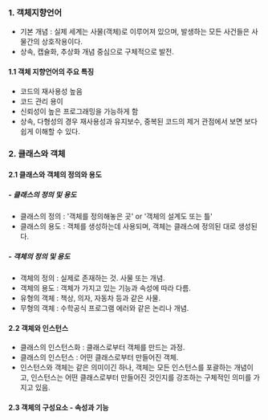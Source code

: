 ### 1. 객체지향언어
- 기본 개념 : 실제 세계는 사물(객체)로 이루어져 있으며, 발생하는 모든 사건들은 사물간의 상호작용이다.
- 상속, 캡슐화, 추상화 개념 중심으로 구체적으로 발전.

#### 1.1 객체 지향언어의 주요 특징
- 코드의 재사용성 높음
- 코드 관리 용이
- 신뢰성이 높은 프로그래밍을 가능하게 함
- 상속, 다형성의 경우 재사용성과 유지보수, 중복된 코드의 제거 관점에서 보면 보다 쉽게 이해할 수 있다.

### 2. 클래스와 객체

#### 2.1 클래스와 객체의 정의와 용도

##### - 클래스의 정의 및 용도
- 클래스의 정의 : '객체를 정의해놓은 곳' or '객체의 설계도 또는 틀'
- 클래스의 용도 : 객체를 생성하는데 사용되며, 객체는 클래스에 정의된 대로 생성된다.

##### - 객체의 정의 및 용도
- 객체의 정의 : 실제로 존재하는 것. 사물 또는 개념.
- 객체의 용도 : 객체가 가지고 있는 기능과 속성에 따라 다름.
- 유형의 객체 : 책상, 의자, 자동차 등과 같은 사물.
- 무형의 객체 : 수학공식 프로그램 에러와 같은 논리나 개념.

#### 2.2 객체와 인스턴스
- 클래스의 인스턴스화 : 클래스로부터 객체를 만드는 과정.
- 클래스의 인스턴스 : 어떤 클래스로부터 만들어진 객체.
- 인스턴스와 객체는 같은 의미이긴 하나, 객체는 모든 인스턴스를 포괄하는 개념이고, 인스턴스는 어떤 클래스로부터 만들어진 것인지를 강조하는 구체적인 의미를 가지고 있음.

#### 2.3 객체의 구성요소 - 속성과 기능
